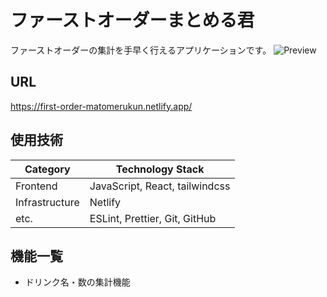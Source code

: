 # ファーストオーダーまとめる君

ファーストオーダーの集計を手早く行えるアプリケーションです。
![Preview](https://github.com/user-attachments/assets/6c562a16-7ba3-4df4-9d71-f85fe9e7251d)

## URL

https://first-order-matomerukun.netlify.app/

## 使用技術

| Category       | Technology Stack               |
| -------------- | ------------------------------ |
| Frontend       | JavaScript, React, tailwindcss |
| Infrastructure | Netlify                        |
| etc.           | ESLint, Prettier, Git, GitHub  |

## 機能一覧

- ドリンク名・数の集計機能
